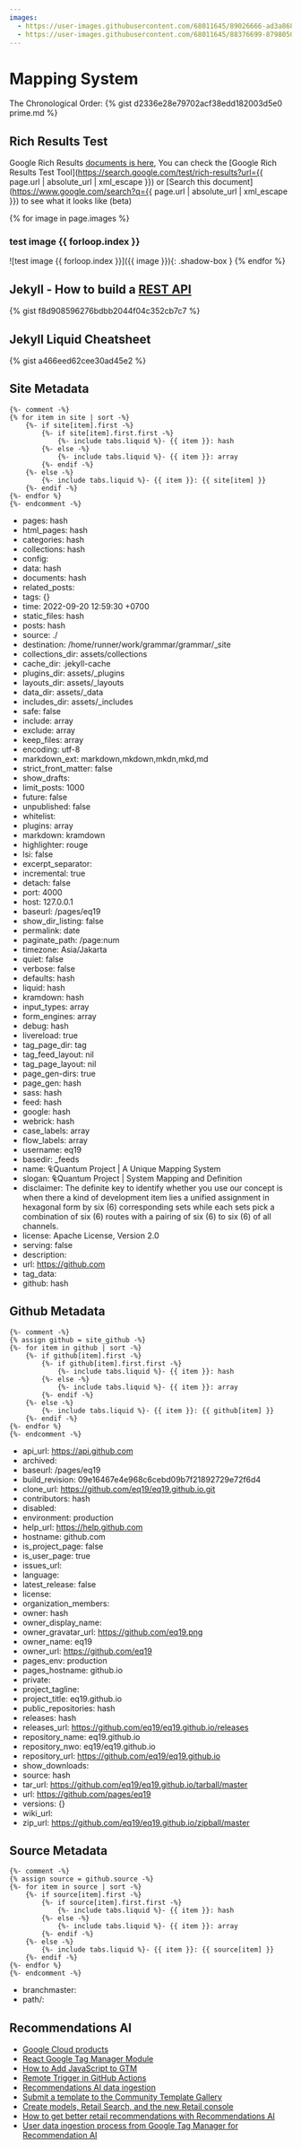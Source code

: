 ```yaml
---
images:
  - https://user-images.githubusercontent.com/68011645/89026666-ad3a8680-d35b-11ea-9f4b-d3fe26ae12ed.png
  - https://user-images.githubusercontent.com/68011645/88376699-87980500-cdd0-11ea-8900-7bab8c811bc9.png
---
```


# Mapping System
 
The Chronological Order:
{% gist d2336e28e79702acf38edd182003d5e0 prime.md %}

## Rich Results Test

Google Rich Results [documents is here](https://developers.google.com/search/reference/overview), You can check the [Google Rich Results Test Tool](https://search.google.com/test/rich-results?url={{ page.url | absolute_url | xml_escape }}) or [Search this document](https://www.google.com/search?q={{ page.url | absolute_url | xml_escape }}) to see what it looks like (beta)

{% for image in page.images %}
### test image {{ forloop.index }}
![test image {{ forloop.index }}]({{ image }}){: .shadow-box }
{% endfor %}

## Jekyll - How to build a [REST API](https://gist.github.com/MichaelCurrin/f8d908596276bdbb2044f04c352cb7c7)
{% gist f8d908596276bdbb2044f04c352cb7c7 %}

## Jekyll Liquid Cheatsheet
{% gist a466eed62cee30ad45e2 %}

## Site Metadata

```
{%- comment -%}
{% for item in site | sort -%}
	{%- if site[item].first -%}
		{%- if site[item].first.first -%}
			{%- include tabs.liquid %}- {{ item }}: hash
		{%- else -%}
			{%- include tabs.liquid %}- {{ item }}: array
		{%- endif -%}
	{%- else -%}
		{%- include tabs.liquid %}- {{ item }}: {{ site[item] }}
	{%- endif -%}
{%- endfor %}
{%- endcomment -%}
```

- pages: hash
- html_pages: hash
- categories: hash
- collections: hash
- config: 
- data: hash
- documents: hash
- related_posts: 
- tags: {}
- time: 2022-09-20 12:59:30 +0700
- static_files: hash
- posts: hash
- source: ./
- destination: /home/runner/work/grammar/grammar/_site
- collections_dir: assets/collections
- cache_dir: .jekyll-cache
- plugins_dir: assets/_plugins
- layouts_dir: assets/_layouts
- data_dir: assets/_data
- includes_dir: assets/_includes
- safe: false
- include: array
- exclude: array
- keep_files: array
- encoding: utf-8
- markdown_ext: markdown,mkdown,mkdn,mkd,md
- strict_front_matter: false
- show_drafts: 
- limit_posts: 1000
- future: false
- unpublished: false
- whitelist: 
- plugins: array
- markdown: kramdown
- highlighter: rouge
- lsi: false
- excerpt_separator: <!--end_excerpt-->
- incremental: true
- detach: false
- port: 4000
- host: 127.0.0.1
- baseurl: /pages/eq19
- show_dir_listing: false
- permalink: date
- paginate_path: /page:num
- timezone: Asia/Jakarta
- quiet: false
- verbose: false
- defaults: hash
- liquid: hash
- kramdown: hash
- input_types: array
- form_engines: array
- debug: hash
- livereload: true
- tag_page_dir: tag
- tag_feed_layout: nil
- tag_page_layout: nil
- page_gen-dirs: true
- page_gen: hash
- sass: hash
- feed: hash
- google: hash
- webrick: hash
- case_labels: array
- flow_labels: array
- username: eq19
- basedir: _feeds
- name: ₠Quantum Project | A Unique Mapping System
- slogan: ₠Quantum Project | System Mapping and Definition
- disclaimer: The definite key to identify whether you use our concept is when there a kind of development item lies a unified assignment in hexagonal form by six (6) corresponding sets while each sets pick a combination of six (6) routes with a pairing of six (6) to six (6) of all channels.
- license: Apache License, Version 2.0
- serving: false
- description: 
- url: https://github.com
- tag_data: 
- github: hash


## Github Metadata

```
{%- comment -%}
{% assign github = site_github -%}
{%- for item in github | sort -%}
	{%- if github[item].first -%}
		{%- if github[item].first.first -%}
			{%- include tabs.liquid %}- {{ item }}: hash
		{%- else -%}
			{%- include tabs.liquid %}- {{ item }}: array
		{%- endif -%}
	{%- else -%}
		{%- include tabs.liquid %}- {{ item }}: {{ github[item] }}
	{%- endif -%}
{%- endfor %}
{%- endcomment -%}
```

- api_url: https://api.github.com
- archived: 
- baseurl: /pages/eq19
- build_revision: 09e16467e4e968c6cebd09b7f21892729e72f6d4
- clone_url: https://github.com/eq19/eq19.github.io.git
- contributors: hash
- disabled: 
- environment: production
- help_url: https://help.github.com
- hostname: github.com
- is_project_page: false
- is_user_page: true
- issues_url: 
- language: 
- latest_release: false
- license: 
- organization_members: 
- owner: hash
- owner_display_name: 
- owner_gravatar_url: https://github.com/eq19.png
- owner_name: eq19
- owner_url: https://github.com/eq19
- pages_env: production
- pages_hostname: github.io
- private: 
- project_tagline: 
- project_title: eq19.github.io
- public_repositories: hash
- releases: hash
- releases_url: https://github.com/eq19/eq19.github.io/releases
- repository_name: eq19.github.io
- repository_nwo: eq19/eq19.github.io
- repository_url: https://github.com/eq19/eq19.github.io
- show_downloads: 
- source: hash
- tar_url: https://github.com/eq19/eq19.github.io/tarball/master
- url: https://github.com/pages/eq19
- versions: {}
- wiki_url: 
- zip_url: https://github.com/eq19/eq19.github.io/zipball/master


## Source Metadata
```
{%- comment -%}
{% assign source = github.source -%}
{%- for item in source | sort -%}
	{%- if source[item].first -%}
		{%- if source[item].first.first -%}
			{%- include tabs.liquid %}- {{ item }}: hash
		{%- else -%}
			{%- include tabs.liquid %}- {{ item }}: array
		{%- endif -%}
	{%- else -%}
		{%- include tabs.liquid %}- {{ item }}: {{ source[item] }}
	{%- endif -%}
{%- endfor %}
{%- endcomment -%}
```

- branchmaster: 
- path/: 


## Recommendations AI

- [Google Cloud products](https://cloud.google.com/products/#ai-and-machine-learning)
- [React Google Tag Manager Module](https://www.eq19.com/gtm/)
- [How to Add JavaScript to GTM](https://www.optizent.com/blog/how-to-add-javascript-to-google-tag-manager/)
- [Remote Trigger in GitHub Actions](https://www.provartesting.com/documentation/devops/continuous-integration/github-actions/remote-trigger-in-github-actions/)
- [Recommendations AI data ingestion](https://cloud.google.com/blog/topics/developers-practitioners/recommendations-ai-data-ingestion)
- [Submit a template to the Community Template Gallery](https://developers.google.com/tag-platform/tag-manager/templates/gallery)
- [Create models, Retail Search, and the new Retail console](https://cloud.google.com/retail/docs/create-models)
- [How to get better retail recommendations with Recommendations AI](https://cloud.google.com/blog/topics/developers-practitioners/how-get-better-retail-recommendations-recommendations-ai)
- [User data ingestion process from Google Tag Manager for Recommendation AI](https://stackoverflow.com/questions/65775858/user-data-ingestion-process-from-google-tag-manager-for-recommendation-ai-google)
